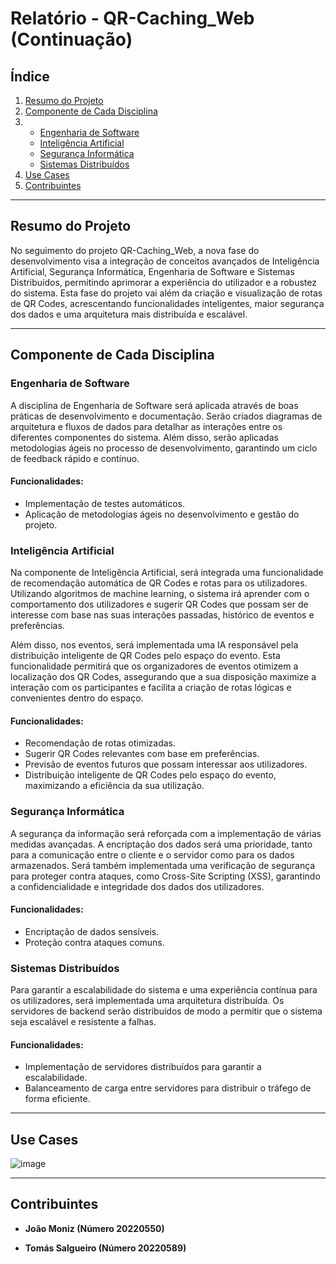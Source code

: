 # Relatório - QR-Caching_Web (Continuação)

## Índice
1. [Resumo do Projeto](#resumo-do-projeto)
2. [Componente de Cada Disciplina](#componente-de-cada-disciplina)
3. - [Engenharia de Software](#engenharia-de-software)
   - [Inteligência Artificial](#inteligência-artificial)
   - [Segurança Informática](#segurança-informática)
   - [Sistemas Distribuídos](#sistemas-distribuídos)
4. [Use Cases](#use-cases)
5. [Contribuintes](#contribuintes)

---

## Resumo do Projeto

No seguimento do projeto QR-Caching_Web, a nova fase do desenvolvimento visa a integração de conceitos avançados de Inteligência Artificial, Segurança Informática, Engenharia de Software e Sistemas Distribuídos, permitindo aprimorar a experiência do utilizador e a robustez do sistema. Esta fase do projeto vai além da criação e visualização de rotas de QR Codes, acrescentando funcionalidades inteligentes, maior segurança dos dados e uma arquitetura mais distribuída e escalável.

---

## Componente de Cada Disciplina

### Engenharia de Software

A disciplina de Engenharia de Software será aplicada através de boas práticas de desenvolvimento e documentação. Serão criados diagramas de arquitetura e fluxos de dados para detalhar as interações entre os diferentes componentes do sistema. Além disso, serão aplicadas metodologias ágeis no processo de desenvolvimento, garantindo um ciclo de feedback rápido e contínuo.

#### Funcionalidades:
- Implementação de testes automáticos.
- Aplicação de metodologias ágeis no desenvolvimento e gestão do projeto.

### Inteligência Artificial

Na componente de Inteligência Artificial, será integrada uma funcionalidade de recomendação automática de QR Codes e rotas para os utilizadores. Utilizando algoritmos de machine learning, o sistema irá aprender com o comportamento dos utilizadores e sugerir QR Codes que possam ser de interesse com base nas suas interações passadas, histórico de eventos e preferências.

Além disso, nos eventos, será implementada uma IA responsável pela distribuição inteligente de QR Codes pelo espaço do evento. Esta funcionalidade permitirá que os organizadores de eventos otimizem a localização dos QR Codes, assegurando que a sua disposição maximize a interação com os participantes e facilita a criação de rotas lógicas e convenientes dentro do espaço.

#### Funcionalidades:
- Recomendação de rotas otimizadas.
- Sugerir QR Codes relevantes com base em preferências.
- Previsão de eventos futuros que possam interessar aos utilizadores.
- Distribuição inteligente de QR Codes pelo espaço do evento, maximizando a eficiência da sua utilização.

### Segurança Informática

A segurança da informação será reforçada com a implementação de várias medidas avançadas. A encriptação dos dados será uma prioridade, tanto para a comunicação entre o cliente e o servidor como para os dados armazenados. Será também implementada uma verificação de segurança para proteger contra ataques, como Cross-Site Scripting (XSS), garantindo a confidencialidade e integridade dos dados dos utilizadores.

#### Funcionalidades:
- Encriptação de dados sensíveis.
- Proteção contra ataques comuns.

### Sistemas Distribuídos

Para garantir a escalabilidade do sistema e uma experiência contínua para os utilizadores, será implementada uma arquitetura distribuída. Os servidores de backend serão distribuídos de modo a permitir que o sistema seja escalável e resistente a falhas.

#### Funcionalidades:
- Implementação de servidores distribuídos para garantir a escalabilidade.
- Balanceamento de carga entre servidores para distribuir o tráfego de forma eficiente.

---

## Use Cases

![image](https://github.com/user-attachments/assets/d6501131-a8a8-426a-821a-c0a42d904a64)

---

## Contribuintes

- **João Moniz (Número 20220550)**
  
- **Tomás Salgueiro (Número 20220589)**
  
